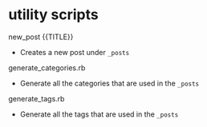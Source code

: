 # utility scripts

new_post {{TITLE}}

- Creates a new post under `_posts`

generate_categories.rb

- Generate all the categories that are used in the `_posts`

generate_tags.rb

- Generate all the tags that are used in the `_posts`
